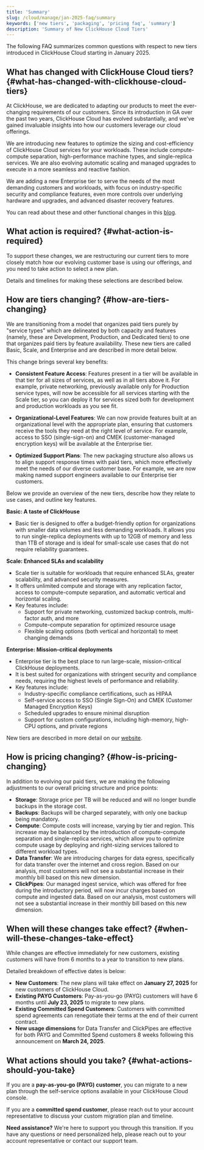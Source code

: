 ```yaml
---
title: 'Summary'
slug: /cloud/manage/jan-2025-faq/summary
keywords: ['new tiers', 'packaging', 'pricing faq', 'summary']
description: 'Summary of New ClickHouse Cloud Tiers'
---
```


The following FAQ summarizes common questions with respect to new tiers introduced in ClickHouse Cloud starting in January 2025.

## What has changed with ClickHouse Cloud tiers? {#what-has-changed-with-clickhouse-cloud-tiers}

At ClickHouse, we are dedicated to adapting our products to meet the ever-changing requirements of our customers. Since its introduction in GA over the past two years, ClickHouse Cloud has evolved substantially, and we've gained invaluable insights into how our customers leverage our cloud offerings. 

We are introducing new features to optimize the sizing and cost-efficiency of ClickHouse Cloud services for your workloads. These include compute-compute separation, high-performance machine types, and single-replica services. We are also evolving automatic scaling and managed upgrades to execute in a more seamless and reactive fashion.

We are adding a new Enterprise tier to serve the needs of the most demanding customers and workloads, with focus on industry-specific security and compliance features, even more controls over underlying hardware and upgrades, and advanced disaster recovery features. 

You can read about these and other functional changes in this [blog](https://clickhouse.com/blog/evolution-of-clickhouse-cloud-new-features-superior-performance-tailored-offerings). 

## What action is required? {#what-action-is-required}

To support these changes, we are restructuring our current tiers to more closely match how our evolving customer base is using our offerings, and you need to take action to select a new plan. 

Details and timelines for making these selections are described below. 

## How are tiers changing? {#how-are-tiers-changing}

We are transitioning from a model that organizes paid tiers purely by "service types" which are delineated by both capacity and features (namely, these are Development, Production, and Dedicated tiers) to one that organizes paid tiers by feature availability. These new tiers are called Basic, Scale, and Enterprise and are described in more detail below. 

This change brings several key benefits:

* **Consistent Feature Access**: Features present in a tier will be available in that tier for all sizes of services, as well as in all tiers above it. For example, private networking, previously available only for Production service types, will now be accessible for all services starting with the Scale tier, so you can deploy it for services sized both for development and production workloads as you see fit.

* **Organizational-Level Features**: We can now provide features built at an organizational level with the appropriate plan, ensuring that customers receive the tools they need at the right level of service. For example, access to SSO (single-sign-on) and CMEK (customer-managed encryption keys) will be available at the Enterprise tier. 

* **Optimized Support Plans**: The new packaging structure also allows us to align support response times with paid tiers, which more effectively meet the needs of our diverse customer base. For example, we are now making named support engineers available to our Enterprise tier customers.

Below we provide an overview of the new tiers, describe how they relate to use cases, and outline key features. 

**Basic: A taste of ClickHouse**

* Basic tier is designed to offer a budget-friendly option for organizations with smaller data volumes and less demanding workloads. It allows you to run single-replica deployments with up to 12GB of memory and less than 1TB of storage and is ideal for small-scale use cases that do not require reliability guarantees.

**Scale: Enhanced SLAs and scalability**

* Scale tier is suitable for workloads that require enhanced SLAs, greater scalability, and advanced security measures.
* It offers unlimited compute and storage with any replication factor, access to compute-compute separation, and automatic vertical and horizontal scaling.
* Key features include:
  * Support for private networking, customized backup controls, multi-factor auth, and more
  * Compute-compute separation for optimized resource usage
  * Flexible scaling options (both vertical and horizontal) to meet changing demands

**Enterprise: Mission-critical deployments**

* Enterprise tier is the best place to run large-scale, mission-critical ClickHouse deployments. 
* It is best suited for organizations with stringent security and compliance needs, requiring the highest levels of performance and reliability.
* Key features include:
  * Industry-specific compliance certifications, such as HIPAA
  * Self-service access to SSO (Single Sign-On) and CMEK (Customer Managed Encryption Keys)
  * Scheduled upgrades to ensure minimal disruption
  * Support for custom configurations, including high-memory, high-CPU options, and private regions

New tiers are described in more detail on our [website](https://clickhouse.com/pricing).

## How is pricing changing? {#how-is-pricing-changing}

In addition to evolving our paid tiers, we are making the following adjustments to our overall pricing structure and price points:

* **Storage**: Storage price per TB will be reduced and will no longer bundle backups in the storage cost. 
* **Backups**: Backups will be charged separately, with only one backup being mandatory.
* **Compute**: Compute costs will increase, varying by tier and region. This increase may be balanced by the introduction of compute-compute separation and single-replica services, which allow you to optimize compute usage by deploying and right-sizing services tailored to different workload types. 
* **Data Transfer**: We are introducing charges for data egress, specifically for data transfer over the internet and cross region. Based on our analysis, most customers will not see a substantial increase in their monthly bill based on this new dimension. 
* **ClickPipes**: Our managed ingest service, which was offered for free during the introductory period, will now incur charges based on compute and ingested data. Based on our analysis, most customers will not see a substantial increase in their monthly bill based on this new dimension. 

## When will these changes take effect? {#when-will-these-changes-take-effect}

While changes are effective immediately for new customers, existing customers will have from 6 months to a year to transition to new plans. 

Detailed breakdown of effective dates is below:

* **New Customers**: The new plans will take effect on **January 27, 2025** for new customers of ClickHouse Cloud. 
* **Existing PAYG Customers**: Pay-as-you-go (PAYG) customers will have 6 months until **July 23, 2025** to migrate to new plans.
* **Existing Committed Spend Customers**: Customers with committed spend agreements can renegotiate their terms at the end of their current contract.
* **New usage dimensions** for Data Transfer and ClickPipes are effective for both PAYG and Committed Spend customers 8 weeks following this announcement on **March 24, 2025**. 

## What actions should you take? {#what-actions-should-you-take}

If you are a **pay-as-you-go (PAYG) customer**, you can migrate to a new plan through the self-service options available in your ClickHouse Cloud console. 

If you are a **committed spend customer**, please reach out to your account representative to discuss your custom migration plan and timeline.

**Need assistance?**
We're here to support you through this transition. If you have any questions or need personalized help, please reach out to your account representative or contact our support team.
